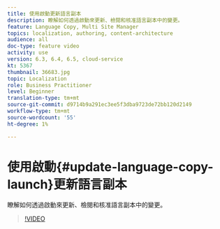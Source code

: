 ```yaml
---
title: 使用啟動更新語言副本
description: 瞭解如何透過啟動來更新、檢閱和核准語言副本中的變更。
feature: Language Copy, Multi Site Manager
topics: localization, authoring, content-architecture
audience: all
doc-type: feature video
activity: use
version: 6.3, 6.4, 6.5, cloud-service
kt: 5367
thumbnail: 36683.jpg
topic: Localization
role: Business Practitioner
level: Beginner
translation-type: tm+mt
source-git-commit: d9714b9a291ec3ee5f3dba9723de72bb120d2149
workflow-type: tm+mt
source-wordcount: '55'
ht-degree: 1%

---
```



# 使用啟動{#update-language-copy-launch}更新語言副本

瞭解如何透過啟動來更新、檢閱和核准語言副本中的變更。

>[!VIDEO](https://video.tv.adobe.com/v/36683?quality=12&learn=on)

